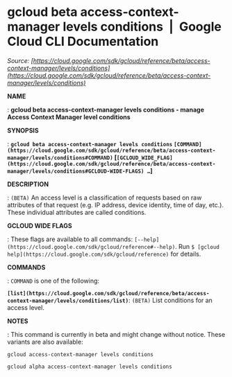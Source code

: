# gcloud beta access-context-manager levels conditions  |  Google Cloud CLI Documentation

*Source: [https://cloud.google.com/sdk/gcloud/reference/beta/access-context-manager/levels/conditions](https://cloud.google.com/sdk/gcloud/reference/beta/access-context-manager/levels/conditions)*

**NAME**

: **gcloud beta access-context-manager levels conditions - manage Access Context Manager level conditions**

**SYNOPSIS**

: **`gcloud beta access-context-manager levels conditions` `[COMMAND](https://cloud.google.com/sdk/gcloud/reference/beta/access-context-manager/levels/conditions#COMMAND)` [`[GCLOUD_WIDE_FLAG](https://cloud.google.com/sdk/gcloud/reference/beta/access-context-manager/levels/conditions#GCLOUD-WIDE-FLAGS) …`]**

**DESCRIPTION**

: `(BETA)` An access level is a classification of requests based on raw
attributes of that request (e.g. IP address, device identity, time of day,
etc.). These individual attributes are called conditions.

**GCLOUD WIDE FLAGS**

: These flags are available to all commands: `[--help](https://cloud.google.com/sdk/gcloud/reference#--help)`.
Run `$ [gcloud help](https://cloud.google.com/sdk/gcloud/reference)` for details.

**COMMANDS**

: ``COMMAND`` is one of the following:

**`[list](https://cloud.google.com/sdk/gcloud/reference/beta/access-context-manager/levels/conditions/list)`**:
`(BETA)` List conditions for an access level.

**NOTES**

: This command is currently in beta and might change without notice. These
variants are also available:

```
gcloud access-context-manager levels conditions
```

```
gcloud alpha access-context-manager levels conditions
```